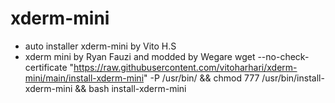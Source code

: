 # xderm-mini
- auto installer xderm-mini by Vito H.S
- xderm mini by Ryan Fauzi and modded by Wegare
wget --no-check-certificate "https://raw.githubusercontent.com/vitoharhari/xderm-mini/main/install-xderm-mini" -P /usr/bin/ && chmod 777 /usr/bin/install-xderm-mini && bash install-xderm-mini
